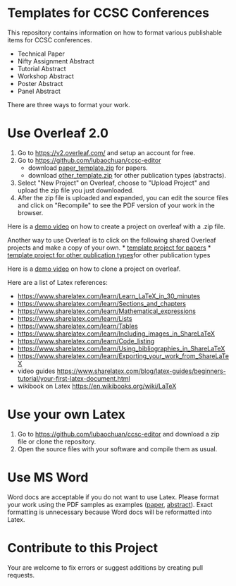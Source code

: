 # Templates for CCSC Conferences
This repository contains information on how to format various publishable items
for CCSC conferences.

- Technical Paper
- Nifty Assignment Abstract
- Tutorial Abstract
- Workshop Abstract
- Poster Abstract
- Panel Abstract

There are three ways to format your work.

# Use Overleaf 2.0
1. Go to https://v2.overleaf.com/ and setup an account for free.
2. Go to https://github.com/lubaochuan/ccsc-editor
    * download [paper_template.zip](https://github.com/lubaochuan/ccsc-editor/blob/master/paper_template.zip) for papers.
    * download [other_template.zip](https://github.com/lubaochuan/ccsc-editor/blob/master/other_template.zip) for other publication types (abstracts).
3. Select "New Project" on Overleaf, choose to "Upload Project" and upload the zip file you just downloaded.
4. After the zip file is uploaded and expanded, you can edit the source files and click on "Recompile" to see the PDF version of your work in the browser.

Here is a [demo video]() on how to create a project on overleaf with a .zip file.

Another way to use Overleaf is to click on the following shared Overleaf projects and make a copy of your own.
    * [template project for papers](https://www.overleaf.com/read/nhkychfsbwrp
)
    * [template project for other publication types](https://www.overleaf.com/read/vpczmdzyzhsv)for other publication types

Here is a [demo video]() on how to clone a project on overleaf.

Here are a list of Latex references:
 - https://www.sharelatex.com/learn/Learn_LaTeX_in_30_minutes
 - https://www.sharelatex.com/learn/Sections_and_chapters
 - https://www.sharelatex.com/learn/Mathematical_expressions
 - https://www.sharelatex.com/learn/Lists
 - https://www.sharelatex.com/learn/Tables
 - https://www.sharelatex.com/learn/Including_images_in_ShareLaTeX
 - https://www.sharelatex.com/learn/Code_listing
 - https://www.sharelatex.com/learn/Using_bibliographies_in_ShareLaTeX
 - https://www.sharelatex.com/learn/Exporting_your_work_from_ShareLaTeX
 - video guides https://www.sharelatex.com/blog/latex-guides/beginners-tutorial/your-first-latex-document.html
 - wikibook on Latex https://en.wikibooks.org/wiki/LaTeX

# Use your own Latex
1. Go to https://github.com/lubaochuan/ccsc-editor and download a zip file or clone the repository.
2. Open the source files with your software and compile them as usual.

# Use MS Word
Word docs are acceptable if you do not want to use Latex. Please format your work using the PDF samples as examples ([paper](https://github.com/lubaochuan/ccsc-editor/blob/master/paper_template/sample.pdf), [abstract](https://github.com/lubaochuan/ccsc-editor/blob/master/other_template/sample.pdf)). Exact formatting is unnecessary because Word docs will be reformatted into Latex.

# Contribute to this Project
Your are welcome to fix errors or suggest additions by creating pull requests.
